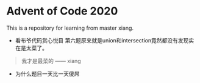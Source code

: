 # Advent of Code 2020

This is a repository for learning from master xiang.

- 看布爷代码赏心悦目
第六题原来就是union和intersection竟然都没有发现实在是太菜了。

> 我才是最菜的 —— xiang

- 为什么题目一天比一天傻屌
